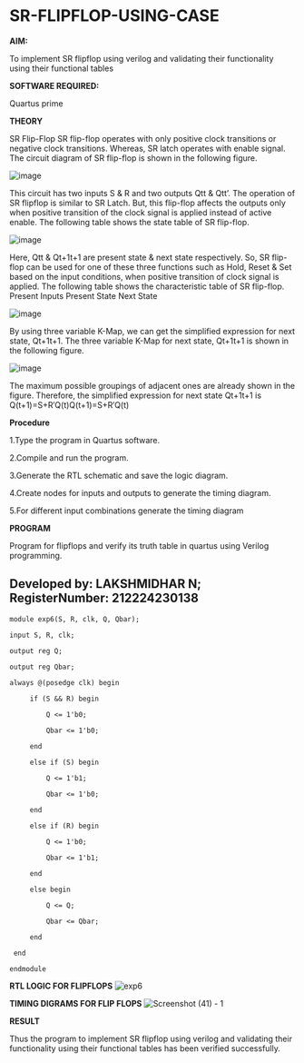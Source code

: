# SR-FLIPFLOP-USING-CASE

**AIM:**

To implement  SR flipflop using verilog and validating their functionality using their functional tables

**SOFTWARE REQUIRED:**

Quartus prime

**THEORY**

SR Flip-Flop SR flip-flop operates with only positive clock transitions or negative clock transitions. Whereas, SR latch operates with enable signal. The circuit diagram of SR flip-flop is shown in the following figure.

![image](https://github.com/naavaneetha/SR-FLIPFLOP-USING-CASE/assets/154305477/0f710028-ad52-4d3e-9276-8714cf023a25)

 
This circuit has two inputs S & R and two outputs Qtt & Qtt’. The operation of SR flipflop is similar to SR Latch. But, this flip-flop affects the outputs only when positive transition of the clock signal is applied instead of active enable. The following table shows the state table of SR flip-flop.

![image](https://github.com/naavaneetha/SR-FLIPFLOP-USING-CASE/assets/154305477/dabfc4f4-87e3-4cbc-9472-f89ee1b5ed30)

 
Here, Qtt & Qt+1t+1 are present state & next state respectively. So, SR flip-flop can be used for one of these three functions such as Hold, Reset & Set based on the input conditions, when positive transition of clock signal is applied. The following table shows the characteristic table of SR flip-flop. Present Inputs Present State Next State

![image](https://github.com/naavaneetha/SR-FLIPFLOP-USING-CASE/assets/154305477/dd90d16c-aec5-4290-a586-e2346b1e9eb5)

 
By using three variable K-Map, we can get the simplified expression for next state, Qt+1t+1. The three variable K-Map for next state, Qt+1t+1 is shown in the following figure.

![image](https://github.com/naavaneetha/SR-FLIPFLOP-USING-CASE/assets/154305477/473efad6-d70b-4ca7-aeb7-898bbfca319f)

 
The maximum possible groupings of adjacent ones are already shown in the figure. Therefore, the simplified expression for next state Qt+1t+1 is Q(t+1)=S+R′Q(t)Q(t+1)=S+R′Q(t)

**Procedure**

1.Type the program in Quartus software.

2.Compile and run the program.

3.Generate the RTL schematic and save the logic diagram.

4.Create nodes for inputs and outputs to generate the timing diagram.

5.For different input combinations generate the timing diagram

**PROGRAM**

Program for flipflops and verify its truth table in quartus using Verilog programming. 
## Developed by: LAKSHMIDHAR N; RegisterNumber: 212224230138

    module exp6(S, R, clk, Q, Qbar);
     
    input S, R, clk;
     
    output reg Q;
     
    output reg Qbar;
     
    always @(posedge clk) begin
     
         if (S && R) begin
         
             Q <= 1'b0;       
     
             Qbar <= 1'b0;
         
         end
         
         else if (S) begin
             
             Q <= 1'b1;
             
             Qbar <= 1'b0;
         
         end
         
         else if (R) begin
             
             Q <= 1'b0;
             
             Qbar <= 1'b1;
        
         end
         
         else begin
             
             Q <= Q;         
             
             Qbar <= Qbar;
         
         end
     
     end
     
    endmodule

**RTL LOGIC FOR FLIPFLOPS**
![exp6](https://github.com/user-attachments/assets/f05815b0-c639-46bd-ba31-aed488ced995)

**TIMING DIGRAMS FOR FLIP FLOPS**
![Screenshot (41) - 1](https://github.com/user-attachments/assets/c5231cf6-8abf-47f6-a3a8-f3fb13590adf)


**RESULT**

Thus the program to implement SR flipflop using verilog and validating their functionality using their functional tables has been verified successfully.
